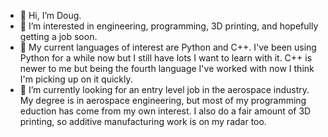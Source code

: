 - 👋 Hi, I’m Doug.
- 👀 I’m interested in engineering, programming, 3D printing, and hopefully getting a job soon.
- 🌱 My current languages of interest are Python and C++. I've been using Python for a while now but I still have lots I want to learn with it.
      C++ is newer to me but being the fourth language I've worked with now I think I'm picking up on it quickly.
- 👔 I’m currently looking for an entry level job in the aerospace industry. My degree is in aerospace engineering, but most of my programming eduction has come from my own interest.
      I also do a fair amount of 3D printing, so additive manufacturing work is on my radar too.


<!---
- 📫 How to reach me ...
EBraceyIV/EBraceyIV is a ✨ special ✨ repository because its `README.md` (this file) appears on your GitHub profile.
You can click the Preview link to take a look at your changes.
--->
